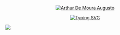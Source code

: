 <p align="center">
  <a href="https://github.com/mo0inha">
    <img src="https://readme-typing-svg.demolab.com?font=Fira+Code&size=22&duration=1&pause=1000&color=9400D3&center=true&vCenter=true&random=false&width=435&lines=Arthur+De+Moura+Augusto" alt="Arthur De Moura Augusto" />
  </a>
</p>

<p align="center">
  <a href="https://git.io/typing-svg">
    <img src="https://readme-typing-svg.demolab.com?font=Fira+Code&color=9400D3&size=22&pause=1000&center=true&vCenter=true&random=false&width=435&lines=Back-end+Developer" alt="Typing SVG" />
  </a>
</p>

<img src="https://img.shields.io/badge/C%23-239120?style=for-the-badge&logo=csharp&logoColor=white"/>
<!--
**mo0inha/mo0inha** is a ✨ _special_ ✨ repository because its `README.md` (this file) appears on your GitHub profile.

Here are some ideas to get you started:

- 🔭 I’m currently working on ...
- 🌱 I’m currently learning ...
- 👯 I’m looking to collaborate on ...
- 🤔 I’m looking for help with ...
- 💬 Ask me about ...
- 📫 How to reach me: ...
- 😄 Pronouns: ...
- ⚡ Fun fact: ...
-->
